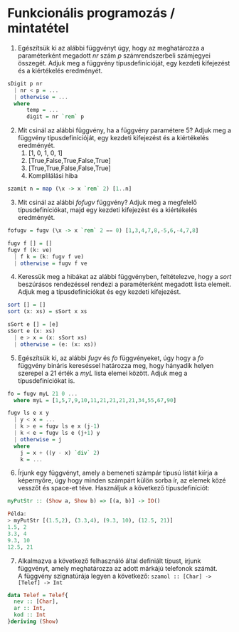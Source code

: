 # Funkcionális programozás / mintatétel

1. Egészítsük ki az alábbi függvényt úgy, hogy az meghatározza a paraméterként megadott *nr* szám *p* számrendszerbeli számjegyei összegét. Adjuk meg a függvény típusdefinícióját, egy kezdeti kifejezést és a kiértékelés eredményét.

``` haskell
sDigit p nr
  | nr < p = ...
  | otherwise = ...
  where
      temp = ...
      digit = nr `rem` p
```

2. Mit csinál az alábbi függvény, ha a függvény paramétere 5? Adjuk meg a függvény típusdefinícióját, egy kezdeti kifejezést és a kiértékelés eredményét.
    1. [1, 0, 1, 0, 1]
    2. [True,False,True,False,True]
    3. [True,True,False,False,True]
    4. Komplilálási hiba
``` haskell
szamit n = map (\x -> x `rem` 2) [1..n]
```

3. Mit csinál az alábbi *fofugv* függvény? Adjuk meg a megfelelő típusdefiníciókat, majd egy kezdeti kifejezést és a kiértékelés eredményét.

``` haskell
fofugv = fugv (\x -> x `rem` 2 == 0) [1,3,4,7,8,-5,6,-4,7,8]

fugv f [] = []
fugv f (k: ve)
  | f k = (k: fugv f ve)
  | otherwise = fugv f ve
```

4. Keressük meg a hibákat az alábbi függvényben, feltételezve, hogy a *sort* beszúrásos rendezéssel rendezi a paraméterként megadott lista elemeit. Adjuk meg a típusdefiníciókat és egy kezdeti kifejezést.

``` haskell
sort [] = []
sort (x: xs) = sSort x xs

sSort e [] = [e]
sSort e (x: xs)
  | e > x = (x: sSort xs)
  | otherwise = (e: (x: xs))
```

5. Egészítsük ki, az alábbi *fugv* és *fo* függvényeket, úgy hogy a *fo* függvény bináris kereséssel határozza meg, hogy hányadik helyen szerepel a 21 érték a *myL* lista elemei között. Adjuk meg a típusdefiníciókat is.

``` haskell
fo = fugv myL 21 0 ...
  where myL = [1,5,7,9,10,11,21,21,21,21,34,55,67,90]

fugv ls e x y
  | y < x = ...
  | k > e = fugv ls e x (j-1)
  | k < e = fugv ls e (j+1) y
  | otherwise = j
  where
    j = x + ((y - x) `div` 2)
    k = ...
```

6. Írjunk egy függvényt, amely a bemeneti számpár típusú listát kiírja a képernyőre, úgy hogy minden számpárt külön sorba ír, az elemek közé vesszőt és space-et téve. Használjuk a következő típusdefiníciót:

``` haskell
myPutStr :: (Show a, Show b) => [(a, b)] -> IO()

Példa:
> myPutStr [(1.5,2), (3.3,4), (9.3, 10), (12.5, 21)]
1.5, 2
3.3, 4
9.3, 10
12.5, 21
```

7. Alkalmazva a következő felhasználó által definiált típust, írjunk függvényt, amely meghatározza az adott márkájú telefonok számát. <br>
A függvény szignatúrája legyen a következő: `szamol :: [Char] -> [Telef] -> Int`

``` haskell
data Telef = Telef{
  nev :: [Char],
  ar :: Int,
  kod :: Int
}deriving (Show)
```
